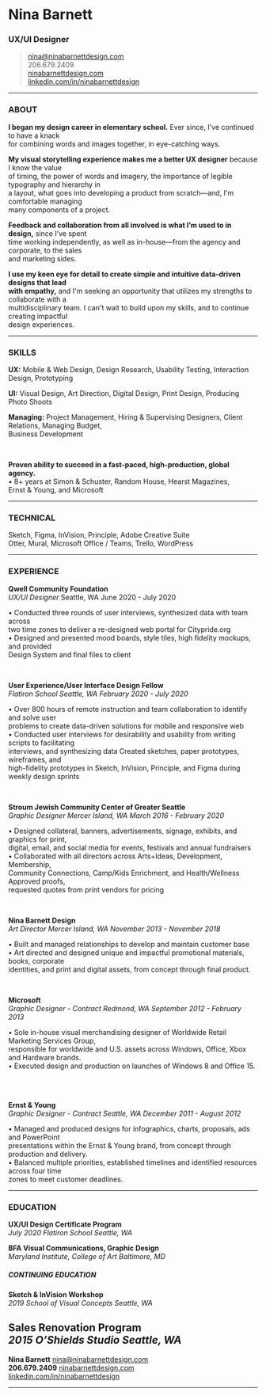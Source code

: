 # Nina Barnett
### UX/UI Designer
  
> [nina@ninabarnettdesign.com](nina@ninabarnettdesign.com)  
> 206.679.2409    
> [ninabarnettdesign.com](ninabarnettdesign.com)    
> [linkedin.com/in/ninabarnettdesign](linkedin.com/in/ninabarnettdesign)

------

### ABOUT

__I began my design career in elementary school.__ Ever since, I’ve continued to have a knack   
for combining words and images together, in eye-catching ways.    


__My visual storytelling experience makes me a better UX designer__ because I know the value    
of timing, the power of words and imagery, the importance of legible typography and hierarchy in   
a layout, what goes into developing a product from scratch—and, I'm comfortable managing   
many components of a project. 

__Feedback and collaboration from all involved is what I’m used to in design,__ since I’ve spent   
time working independently, as well as in-house—from the agency and corporate, to the sales   
and marketing sides.

__I use my keen eye for detail to create simple and intuitive data-driven designs that lead   
with empathy,__   and I'm seeking an opportunity that utilizes my strengths to collaborate with a   
multidisciplinary team. I can't wait to build upon my skills, and to continue creating impactful   
design experiences.


------

### SKILLS

 
__UX:__   Mobile & Web Design, Design Research, Usability Testing, Interaction Design, Prototyping   


__UI:__ Visual Design, Art Direction, Digital Design, Print Design, Producing Photo Shoots    


__Managing:__ Project Management, Hiring & Supervising Designers, Client Relations, Managing Budget,   
Business Development  



<br>  

__Proven ability to succeed in a fast-paced, high-production, global agency.__  
• 8+ years at Simon & Schuster, Random House, Hearst Magazines,   
Ernst & Young, and Microsoft




-------

### TECHNICAL

Sketch,    Figma, InVision, Principle, Adobe Creative Suite  
Otter, Mural, Microsoft Office / Teams, Trello, WordPress

------

### EXPERIENCE

__Qwell Community Foundation__  
*UX/UI Designer*  Seattle, WA
  June 2020 - July 2020
  
• Conducted three rounds of user interviews, synthesized data with team across  
two time zones to deliver a re-designed web portal for Citypride.org  
• Designed and presented mood boards, style tiles, high fidelity mockups, and provided   
Design System and final files to client    



<br>

__User Experience/User Interface Design Fellow__  
*Flatiron School*   *Seattle, WA*   *February 2020 - July 2020*
  
  
• Over 800 hours of remote instruction and team collaboration to identify and solve user   
problems to create data-driven solutions for mobile and responsive web  
• Conducted user interviews for desirability and usability from writing scripts to facilitating  
interviews, and synthesizing data
Created sketches, paper prototypes, wireframes, and   
high-fidelity prototypes in Sketch, InVision, Principle, and Figma during weekly design sprints   

<br>

__Stroum Jewish Community Center of Greater Seattle__  
*Graphic Designer*  *Mercer Island, WA*
  *March 2016 - February 2020*  
  
• Designed collateral, banners, advertisements, signage, exhibits, and 
graphics for print,   
digital, email, and social media for events, festivals and annual fundraisers  
• Collaborated with all directors across Arts+Ideas, Development, Membership,   
Community Connections, Camp/Kids Enrichment, and Health/Wellness
Approved proofs,   
requested quotes from print vendors for pricing

<br>

__Nina Barnett Design__  
*Art Director*  *Mercer Island, WA*
  *November 2013 - November 2018*  
  
• Built and managed relationships to develop and maintain customer base   
• Art directed and designed unique and impactful promotional materials, books, corporate    
identities, and print and digital assets, from concept through final product.  
  
<br>
  
__Microsoft__   
*Graphic Designer - Contract*  *Redmond, WA*
  *September 2012 - February 2013*   
  
• Sole in-house visual merchandising designer of Worldwide Retail Marketing Services Group,   
responsible for worldwide and U.S. assets across Windows, Office, Xbox and Hardware brands.   
• Executed design and production on launches of Windows 8 and Office 15.  

<br>

__Ernst & Young__   
*Graphic Designer - Contract*  *Seattle, WA*
  *December 2011 - August 2012*   
  
• Managed and produced designs for infographics, charts, proposals, ads and PowerPoint    
presentations within the Ernst & Young brand, from concept through production and delivery.   
• Balanced multiple priorities, established timelines and identified resources across four time    
zones to meet customer deadlines. 

------

### EDUCATION

__UX/UI Design Certificate Program__   
  *July 2020*  *Flatiron School*  *Seattle, WA*
  
__BFA Visual Communications, Graphic Design__   
  *Maryland Institute, College of Art*  *Baltimore, MD*   
  
##### CONTINUING EDUCATION 
__Sketch & InVision Workshop__   
*2019*  *School of Visual Concepts*   *Seattle, WA*  

__Sales Renovation Program__   
*2015* *O’Shields Studio*  *Seattle, WA*     
------



__Nina Barnett__   [nina@ninabarnettdesign.com](ninabarnettdesign.com)   
__206.679.2409__  [ninabarnettdesign.com](ninabarnettdesign.com)  
[linkedin.com/in/ninabarnettdesign](linkedin.com/in/ninabarnettdesign)

------